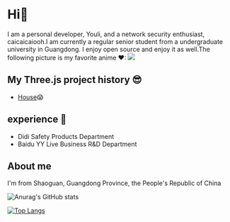 # Hi👋
I am a personal developer, Youli, and a network security enthusiast, caicaicaiooh.I am currently a regular senior student from a undergraduate university in Guangdong. I enjoy open source and enjoy it as well.The following picture is my favorite anime ❤:
<image class="float: right" src="https://s2.loli.net/2023/03/22/1lWXB9xG8yvRahi.gif"></image>

## My Three.js project history 😎
- [House](https://newstart0514.github.io/ghostHouse/)😱

## experience 🤗
- Didi Safety Products Department
- Baidu YY Live Business R&D Department

## About me
I'm from Shaoguan, Guangdong Province, the People's Republic of China

![Anurag's GitHub stats](https://github-readme-stats.vercel.app/api?username=newstart0514&theme=merko&show_icons=true)

[![Top Langs](https://github-readme-stats.vercel.app/api/top-langs/?username=newstart0514)](https://github.com/anuraghazra/github-readme-stats)
